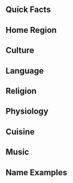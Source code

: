 
```table-of-contents
```


## Quick Facts


## Home Region


## Culture


## Language


## Religion


## Physiology


## Cuisine


## Music


## Name Examples


